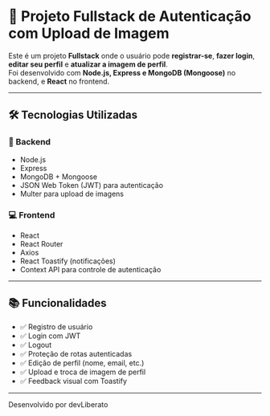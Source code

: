 # 🔐 Projeto Fullstack de Autenticação com Upload de Imagem

Este é um projeto **Fullstack** onde o usuário pode **registrar-se**, **fazer login**, **editar seu perfil** e **atualizar a imagem de perfil**.  
Foi desenvolvido com **Node.js, Express e MongoDB (Mongoose)** no backend, e **React** no frontend.

---

## 🛠️ Tecnologias Utilizadas

### 🚀 Backend
- Node.js
- Express
- MongoDB + Mongoose
- JSON Web Token (JWT) para autenticação
- Multer para upload de imagens

### 💻 Frontend
- React
- React Router
- Axios
- React Toastify (notificações)
- Context API para controle de autenticação

---

## 📚 Funcionalidades

- ✅ Registro de usuário
- ✅ Login com JWT
- ✅ Logout
- ✅ Proteção de rotas autenticadas
- ✅ Edição de perfil (nome, email, etc.)
- ✅ Upload e troca de imagem de perfil
- ✅ Feedback visual com Toastify

---

Desenvolvido por devLiberato

